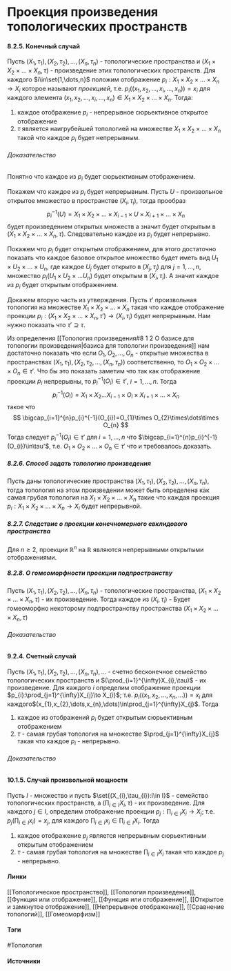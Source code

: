 # Проекция произведения топологических пространств
#### 8.2.5. Конечный случай
Пусть $(X_{1},\tau_{1}),(X_{2},\tau_{2}),\dots,(X_{n},\tau_{n})$ - топологические пространства и $(X_{1}\times X_{2}\times\dots\times X_{n},\tau)$ - произведение этих топологических пространств.
Для каждого $i\in\set{1,\dots,n}$ положим отображение $p_{i}:X_{1}\times X_{2}\times\dots\times X_{n}\to X_{i}$ которое называют *проекцией*, т.е. $p_{i}((x_{1},x_{2},\dots,x_{i},\dots,x_{n}))=x_{i}$ для каждого элемента $(x_{1},x_{2},\dots,x_{i},\dots,x_{n})\in X_{1}\times X_{2}\times\dots\times X_{n}$. 
Тогда:
1. каждое отображение $p_{i}$ - непрерывное сюрьективное открытое отображение
2. $\tau$ является наигрубейшей топологией на множестве $X_{1}\times X_{2}\times\dots\times X_{n}$ такой что каждое $p_{i}$ будет непрерывным.

###### Доказательство
Понятно что каждое из $p_{i}$ будет сюрьективным отображением. 

Покажем что каждое из $p_{i}$ будет непрерывным. Пусть $U$ - произвольное открытое множество в пространстве $(X_{i},\tau_{i})$, тогда прообраз
$$
p_{i}^{-1}(U)=X_{1}\times X_{2}\times\dots\times X_{i-1}\times U\times X_{i+1}\times\dots\times X_{n}
$$
будет произведением открытых множеств а значит будет открытым в $(X_{1}\times X_{2}\times\dots\times X_{n},\tau)$. Следовательно каждое из $p_{i}$ будет непрерывно.

Покажем что $p_{i}$ будет открытым отображением, для этого достаточно показать что каждое базовое открытое множество будет иметь вид $U_{1}\times U_{2}\times\dots\times U_{n}$, где каждое $U_{j}$ будет открыто в $(X_{j},\tau_{j})$ для $j=1,\dots,n$, множество $p_{i}(U_{1}\times U_{2}\times\dots U_{n})$ будет открытым в $(X_{i},\tau_{i})$. А значит каждое из $p_{i}$ будет открытым отображением. 

Докажем вторую часть из утверждения. Пусть $\tau'$ произвольная топология на множестве $X_{1}\times X_{2}\times\dots\times X_{n}$ такая что каждое отображение проекции $p_{i}:(X_{1}\times X_{2}\times\dots\times X_{n},\tau')\to(X_{i},\tau_{i})$ будет непрерывным. Нам нужно показать что $\tau'\supseteq\tau$.

Из определения [[Топология произведения#8 1 2 О базисе для топологии произведения|базиса для топологии произведения]] нам достаточно показать что если $O_{1},O_{2},\dots,O_{n}$ - открытые множества в пространствах $(X_{1},\tau_{1}),(X_{2},\tau_{2},\dots,(X_{n},\tau_{n}))$ соответственно, то $O_{1}\times O_{2}\times\dots\times O_{n}\in\tau'$. Что бы это показать заметим что так как отображение проекции $p_{i}$ непрерывны, то $p_{i}^{-1}(O_{i})\in\tau'$, $i=1,\dots,n$. Тогда
$$
p_{i}^{-1}(O_{i})=X_{1}\times X_{2}\dots X_{i-1}\times O_{i}\times X_{i+1}\times\dots\times X_{n}
$$
такое что
$$
\bigcap_{i=1}^{n}p_{i}^{-1}(O_{i})=O_{1}\times O_{2}\times\dots\times O_{n}
$$
Тогда следует $p_{i}^{-1}(O_{i})\in\tau'$ для $i=1,\dots,n$ что $\bigcap_{i=1}^{n}p_{i}^{-1}(O_{i})\in\tau'$, т.е. $O_{1}\times O_{2}\times\dots\times O_{n}\in\tau'$ что и требовалось доказать.
##### 8.2.6. Способ задать топологию произведения
Пусть даны топологические пространства $(X_{1},\tau_{1}),(X_{2},\tau_{2}),\dots,(X_{n},\tau_{n})$, тогда топология на этом произведении может быть определена как самая грубая топология на $X_{1}\times X_{2}\times\dots\times X_{n}$ такие что каждая проекция $p_{i}:X_{1}\times X_{2}\times\dots\times X_{n}\to X_{i}$ будет непрерывной.
##### 8.2.7. Следствие о проекции конечномерного евклидового пространства
Для $n\ge2$, проекции $\mathbb{R}^{n}$ на $\mathbb{R}$ являются непрерывными открытыми отображениями.
##### 8.2.8. О гомеоморфности проекции подпространству
Пусть $(X_{1},\tau_{1}),(X_{2},\tau_{2}),\dots,(X_{n},\tau_{n})$ - топологические пространства, $(X_{1}\times X_{2}\times\dots\times X_{n},\tau)$ - их произведение. Тогда каждое из $(X_{i},\tau_{i})$ - Будет гомеоморфно некоторому подпространству пространства $(X_{1}\times X_{2}\times\dots\times X_{n},\tau)$
###### Доказательство
#### 9.2.4. Счетный случай
Пусть $(X_{1},\tau_{1}),(X_{2},\tau_{2}),\dots,(X_{n},\tau_{n}),\dots$ - счетно бесконечное семейство топологических пространств и $(\prod_{i=1}^{\infty}X_{i},\tau)$ - их произведение. Для каждого $i$ определим отображение проекции $p_{i}:\prod_{j=1}^{\infty}X_{j}\to X_{i}$; т.е. $p_{i}((x_{1},x_{2},\dots,x_{n},\dots))=x_{i}$ для каждого$(x_{1},x_{2},\dots,x_{n},\dots)\in\prod_{j=1}^{\infty}X_{j}$. Тогда 
1. каждое из отображений $p_{i}$ будет открытым сюрьективным отображением
2. $\tau$ - самая грубая топология на множестве $\prod_{j=1}^{\infty}X_{j}$ такая что каждое $p_{i}$ - непрерывно.

###### Доказательство

#### 10.1.5. Случай произвольной мощности
Пусть $I$ - множество и пусть $\set{(X_{i},\tau_{i}):i\in I}$ - семейство топологических пространств, а $(\prod_{i\in I}X_{i},\tau)$ - их произведение. Для каждого $j\in I$, определим отображение проекции $p_{j}:\prod_{i\in I}X_{i}\to X_{j}$; т.е. $p_{j}\left(\prod_{i\in I}x_{i}\right)=x_{j}$, для каждого $\prod_{i\in I}x_{i}\in\prod_{i\in I}X_{i}$. Тогда
1. каждое отображение $p_{j}$ является непрерывным сюрьективным открытым отображением
2. $\tau$ - самая грубая топология на множестве $\prod_{i\in I}X_{i}$ такая что каждое $p_{j}$ - непрерывно.
#### Линки
 [[Топологическое пространство]],
 [[Топология произведения]],
 [[Функция или отображение]],
 [[Функция или отображение]],
 [[Открытое и замкнутое отображение]],
 [[Непрерывное отображение]],
 [[Сравнение топологий]],
 [[Гомеоморфизм]]

#### Тэги
 #Топология 
#### Источники
